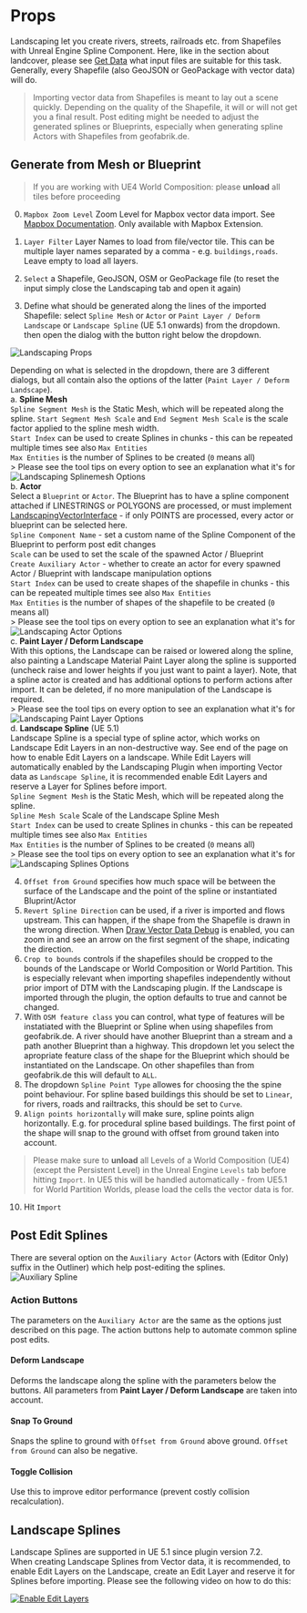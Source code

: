 # Props

Landscaping let you create rivers, streets, railroads etc. from Shapefiles with Unreal Engine Spline Component. Here, like in the section about landcover, please see [Get Data](get-data.md?id=vector-data) what input files are suitable for this task. Generally, every Shapefile (also GeoJSON or GeoPackage with vector data) will do.

> Importing vector data from Shapefiles is meant to lay out a scene quickly. Depending on the quality of the Shapefile, it will or will not get you a final result. Post editing might be needed to adjust the generated splines or Blueprints, especially when generating spline Actors with Shapefiles from geofabrik.de.

## Generate from Mesh or Blueprint

> If you are working with UE4 World Composition: please __unload__ all tiles before proceeding  

0) `Mapbox Zoom Level` Zoom Level for Mapbox vector data import. See [Mapbox Documentation](mapbox.md). Only available with Mapbox Extension.
1) `Layer Filter` Layer Names to load from file/vector tile. This can be multiple layer names separated by a comma - e.g. `buildings,roads`. Leave empty to load all layers.  
2) `Select` a Shapefile, GeoJSON, OSM or GeoPackage file  (to reset the input simply close the Landscaping tab and open it again)

3) Define what should be generated along the lines of the imported Shapefile: select `Spline Mesh` or `Actor` or `Paint Layer / Deform Landscape` or `Landscape Spline` (UE 5.1 onwards) from the dropdown. then open the dialog with the button right below the dropdown.  

![Landscaping Props](_media/ue4_landscaping_shapefile_import.jpg)  

Depending on what is selected in the dropdown, there are 3 different dialogs, but all contain also the options of the latter (`Paint Layer / Deform Landscape`).  
    a. __Spline Mesh__  
    `Spline Segment Mesh` is the Static Mesh, which will be repeated along the spline.
    `Start Segment Mesh Scale` and `End Segment Mesh Scale` is the scale factor applied to the spline mesh width.  
    `Start Index` can be used to create Splines in chunks - this can be repeated multiple times see also `Max Entities`  
    `Max Entities` is the number of Splines to be created (`0` means all)  
    > Please see the tool tips on every option to see an explanation what it's for  
    ![Landscaping Splinemesh Options](_media/ue_landscaping_splinemesh_options.jpg)  
    b. __Actor__  
    Select a `Blueprint` or `Actor`. The Blueprint has to have a spline component attached if LINESTRINGS or POLYGONS are processed, or must implement [LandscapingVectorInterface](landscapingvectorinterface.md) - if only POINTS are processed, every actor or blueprint can be selected here.  
    `Spline Component Name` - set a custom name of the Spline Component of the Blueprint to perform post edit changes  
    `Scale` can be used to set the scale of the spawned Actor / Blueprint  
    `Create Auxiliary Actor` - whether to create an actor for every spawned Actor / Blueprint with landscape manipulation options  
    `Start Index` can be used to create shapes of the shapefile in chunks - this can be repeated multiple times see also `Max Entities`  
    `Max Entities` is the number of shapes of the shapefile to be created (`0` means all)  
    > Please see the tool tips on every option to see an explanation what it's for  
    ![Landscaping Actor Options](_media/ue_landscaping_actor_options.jpg)  
    c. __Paint Layer / Deform Landscape__  
    With this options, the Landscape can be raised or lowered along the spline, also painting a Landscape Material Paint Layer along the spline is supported (uncheck raise and lower heights if you just want to paint a layer). Note, that a spline actor is created and has additional options to perform actions after import. It can be deleted, if no more manipulation of the Landscape is required.  
    > Please see the tool tips on every option to see an explanation what it's for  
    ![Landscaping Paint Layer Options](_media/ue_landscaping_paintlayer_options.jpg)  
    d. __Landscape Spline__  (UE 5.1)  
    Landscape Spline is a special type of spline actor, which works on Landscape Edit Layers in an non-destructive way. See end of the page on how to enable Edit Layers on a landscape. While Edit Layers will automatically enabled by the Landscaping Plugin when importing Vector data as `Landscape Spline`, it is recommended enable Edit Layers and reserve a Layer for Splines before import.  
    `Spline Segment Mesh` is the Static Mesh, which will be repeated along the spline.  
    `Spline Mesh Scale` Scale of the Landscape Spline Mesh  
    `Start Index` can be used to create Splines in chunks - this can be repeated multiple times see also `Max Entities`  
    `Max Entities` is the number of Splines to be created (`0` means all)  
    > Please see the tool tips on every option to see an explanation what it's for  
    ![Landscaping Splines Options](_media/ue_landscape_splines_options.jpg)  


4) `Offset from Ground` specifies how much space will be between the surface of the Landscape and the point of the spline or instantiated Bluprint/Actor
5) `Revert Spline Direction` can be used, if a river is imported and flows upstream. This can happen, if the shape from the Shapefile is drawn in the wrong direction. When [Draw Vector Data Debug](gis-expert.md?id=draw-vector-data-debug) is enabled, you can zoom in and see an arrow on the first segment of the shape, indicating the direction.
6) `Crop to bounds` controls if the shapefiles should be cropped to the bounds of the Landscape or World Composition or World Partition. This is especially relevant when importing shapefiles independently without prior import of DTM with the Landscaping plugin. If the Landscape is imported through the plugin, the option defaults to true and cannot be changed.
7) With `OSM feature class` you can control, what type of features will be instatiated with the Blueprint or Spline when using shapefiles from geofabrik.de. A river should have another Blueprint than a stream and a path another Blueprint than a highway. This dropdown let you select the apropriate feature class of the shape for the Blueprint which should be instantiated on the Landscape. On other shapefiles than from geofabrik.de this will default to `ALL`.  
8) The dropdown `Spline Point Type` allowes for choosing the the spine point behaviour. For spline based buildings this should be set to `Linear`, for rivers, roads and railtracks, this should be set to `Curve`.  
9) `Align points horizontally` will make sure, spline points align horizontally. E.g. for procedural spline based buildings. The first point of the shape will snap to the ground with offset from ground taken into account.

> Please make sure to __unload__ all Levels of a World Composition (UE4) (except the Persistent Level) in the Unreal Engine `Levels` tab before hitting `Import`.  In UE5 this will be handled automatically - from UE5.1 for World Partition Worlds, please load the cells the vector data is for.  

10) Hit `Import`

## Post Edit Splines

There are several option on the `Auxiliary Actor` (Actors with (Editor Only) suffix in the Outliner) which help post-editing the splines.  
![Auxiliary Spline](_media/ue5_auxiliary_spline.jpg)  

### Action Buttons

The parameters on the `Auxiliary Actor` are the same as the options just described on this page. The action buttons help to automate common spline post edits.  

#### Deform Landscape

Deforms the landscape along the spline with the parameters below the buttons. All parameters from __Paint Layer / Deform Landscape__ are taken into account.  

#### Snap To Ground

Snaps the spline to ground with `Offset from Ground` above ground. `Offset from Ground` can also be negative.  

#### Toggle Collision

Use this to improve editor performance (prevent costly collision recalculation).

## Landscape Splines

Landscape Splines are supported in UE 5.1 since plugin version 7.2.  
When creating Landscape Splines from Vector data, it is recommended, to enable Edit Layers on the Landscape, create an Edit Layer and reserve it for Splines before importing. Please see the following video on how to do this:  

[![Enable Edit Layers](https://img.youtube.com/vi/Kg46mfKVOs4/0.jpg)](https://www.youtube.com/watch?v=Kg46mfKVOs4)

